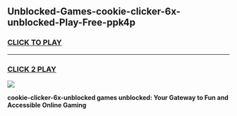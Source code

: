 
## Unblocked-Games-cookie-clicker-6x-unblocked-Play-Free-ppk4p
<h3>
<a href="https://premium76.site?title=cookie-clicker-6x-unblocked&ref=18A1">CLICK TO PLAY</a></h3>
<hr>

<h3>
<a href="https://premium76.site?title=cookie-clicker-6x-unblocked&ref=18A1">CLICK 2 PLAY</a>
  
</h3>

<a href="https://premium76.site?title=cookie-clicker-6x-unblocked&ref=18A1"><img src="https://clearcache.store/games.png"></a>


**cookie-clicker-6x-unblocked games unblocked: Your Gateway to Fun and Accessible Online Gaming**
